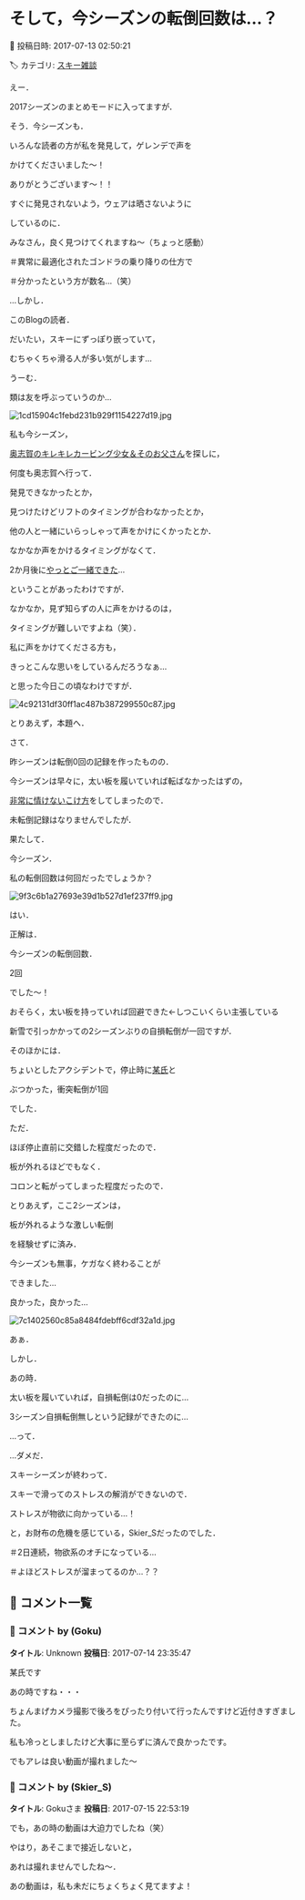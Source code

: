 # そして，今シーズンの転倒回数は…？

📅 投稿日時: 2017-07-13 02:50:21

🏷️ カテゴリ: [スキー雑談](c1f9d2cb7478308da16419928ea3945e9.md)

えー．


2017シーズンのまとめモードに入ってますが．





そう．今シーズンも．


いろんな読者の方が私を発見して，ゲレンデで声を


かけてくださいました～！


ありがとうございます～！！





すぐに発見されないよう，ウェアは晒さないように


しているのに．


みなさん，良く見つけてくれますね～（ちょっと感動）


＃異常に最適化されたゴンドラの乗り降りの仕方で


＃分かったという方が数名…（笑）





…しかし．


このBlogの読者．


だいたい，スキーにずっぽり嵌っていて，


むちゃくちゃ滑る人が多い気がします…


うーむ．


類は友を呼ぶっていうのか…




![1cd15904c1febd231b929f1154227d19.jpg](images/1cd15904c1febd231b929f1154227d19.jpg)







私も今シーズン，


[奥志賀のキレキレカービング少女＆そのお父さん](https://www.youtube.com/channel/UCdeK4rOu5gO_jbO2IJDyhtQ)を探しに，


何度も奥志賀へ行って．


発見できなかったとか，


見つけたけどリフトのタイミングが合わなかったとか，


他の人と一緒にいらっしゃって声をかけにくかったとか．


なかなか声をかけるタイミングがなくて．


2か月後に[やっとご一緒できた](eefe1f56c7a6ac8be3988dc440afefadf.md)…


ということがあったわけですが．





なかなか，見ず知らずの人に声をかけるのは，


タイミングが難しいですよね（笑）．


私に声をかけてくださる方も，


きっとこんな思いをしているんだろうなぁ…


と思った今日この頃なわけですが．




![4c92131df30ff1ac487b387299550c87.jpg](images/4c92131df30ff1ac487b387299550c87.jpg)







とりあえず，本題へ．





さて．


昨シーズンは転倒0回の記録を作ったものの．


今シーズンは早々に，太い板を履いていれば転ばなかったはずの，


[非常に情けないこけ方](edf393fc02a8cc288e2dfee4b6e45eaf4.md)をしてしまったので．


未転倒記録はなりませんでしたが．





果たして．


今シーズン．


私の転倒回数は何回だったでしょうか？




![9f3c6b1a27693e39d1b527d1ef237ff9.jpg](images/9f3c6b1a27693e39d1b527d1ef237ff9.jpg)







はい．


正解は．





今シーズンの転倒回数．


2回


でした～！





おそらく，太い板を持っていれば回避できた←しつこいくらい主張している


新雪で引っかかっての2シーズンぶりの自損転倒が一回ですが．





そのほかには．


ちょいとしたアクシデントで，停止時に[某氏](http://red.ap.teacup.com/gokurakuskier/)と


ぶつかった，衝突転倒が1回


でした．





ただ．


ほぼ停止直前に交錯した程度だったので．


板が外れるほどでもなく．


コロンと転がってしまった程度だったので．





とりあえず，ここ2シーズンは，


板が外れるような激しい転倒


を経験せずに済み．


今シーズンも無事，ケガなく終わることが


できました…


良かった，良かった…







![7c1402560c85a8484fdebff6cdf32a1d.jpg](images/7c1402560c85a8484fdebff6cdf32a1d.jpg)







あぁ．


しかし．


あの時．


太い板を履いていれば，自損転倒は0だったのに…


3シーズン自損転倒無しという記録ができたのに…





…って．


…ダメだ．


スキーシーズンが終わって．


スキーで滑ってのストレスの解消ができないので．


ストレスが物欲に向かっている…！





と，お財布の危機を感じている，Skier_Sだったのでした．


＃2日連続，物欲系のオチになっている…


＃よほどストレスが溜まってるのか…？？

## 💬 コメント一覧

### 💬 コメント by (Goku)
**タイトル**: Unknown
**投稿日**: 2017-07-14 23:35:47

某氏です



あの時ですね・・・

ちょんまげカメラ撮影で後ろをぴったり付いて行ったんですけど近付きすぎました。

私も冷っとしましたけど大事に至らずに済んで良かったです。

でもアレは良い動画が撮れました～

### 💬 コメント by (Skier_S)
**タイトル**: Gokuさま
**投稿日**: 2017-07-15 22:53:19

でも，あの時の動画は大迫力でしたね（笑）

やはり，あそこまで接近しないと，

あれは撮れませんでしたね～．

あの動画は，私も未だにちょくちょく見てますよ！

